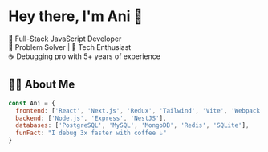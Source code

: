# Hey there, I'm Ani 👋

🚀 Full-Stack JavaScript Developer  
🧠 Problem Solver | 🎯 Tech Enthusiast  
☕ Debugging pro with 5+ years of experience

## 🧑‍💻 About Me

```js
const Ani = {
  frontend: ['React', 'Next.js', 'Redux', 'Tailwind', 'Vite', 'Webpack'],
  backend: ['Node.js', 'Express', 'NestJS'],
  databases: ['PostgreSQL', 'MySQL', 'MongoDB', 'Redis', 'SQLite'],
  funFact: "I debug 3x faster with coffee ☕"
}
